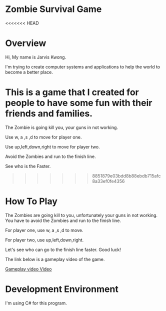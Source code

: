 # Zombie Survival Game

<<<<<<< HEAD
# Overview

Hi, My name is Jarvis Kwong.

I'm trying to create computer systems and applications to help the world to become a better place.

This is a game that I created for people to have some fun with their friends and families.
=======
The Zombie is going kill you, your guns in not working.

Use w, a ,s ,d to move for player one.

Use up,left,down,right to move for player two.

Avoid the Zombies and run to the finish line.

See who is the Faster.
>>>>>>> 8851879e03bdd8b88ebdb715afc8a33ef0fe4356

# How To Play

The Zombies are going kill to you, unfortunately your guns in not working.
You have to avoid the Zombies and run to the finish line.

For player one,
use w, a ,s ,d to move.

For player two,
use up,left,down,right.

Let's see who can go to the finish line faster. Good luck!

The link below is a gameplay video of the game.

[Gameplay video Video](https://youtu.be/H6ecY2rbdjs)

# Development Environment

I'm using C# for this program.
